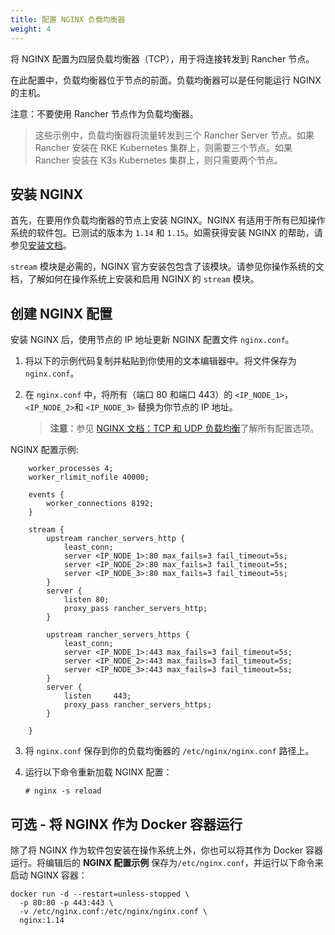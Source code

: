 ```yaml
---
title: 配置 NGINX 负载均衡器
weight: 4
---
```


将 NGINX 配置为四层负载均衡器（TCP），用于将连接转发到 Rancher 节点。

在此配置中，负载均衡器位于节点的前面。负载均衡器可以是任何能运行 NGINX 的主机。

注意：不要使用 Rancher 节点作为负载均衡器。

> 这些示例中，负载均衡器将流量转发到三个 Rancher Server 节点。如果 Rancher 安装在 RKE Kubernetes 集群上，则需要三个节点。如果 Rancher 安装在 K3s Kubernetes 集群上，则只需要两个节点。

## 安装 NGINX

首先，在要用作负载均衡器的节点上安装 NGINX。NGINX 有适用于所有已知操作系统的软件包。已测试的版本为 `1.14` 和 `1.15`。如需获得安装 NGINX 的帮助，请参见[安装文档](https://www.nginx.com/resources/wiki/start/topics/tutorials/install/)。

`stream` 模块是必需的，NGINX 官方安装包包含了该模块。请参见你操作系统的文档，了解如何在操作系统上安装和启用 NGINX 的 `stream` 模块。

## 创建 NGINX 配置

安装 NGINX 后，使用节点的 IP 地址更新 NGINX 配置文件 `nginx.conf`。

1. 将以下的示例代码复制并粘贴到你使用的文本编辑器中。将文件保存为 `nginx.conf`。

2. 在 `nginx.conf` 中，将所有（端口 80 和端口 443）的 `<IP_NODE_1>`，`<IP_NODE_2>`和 `<IP_NODE_3>` 替换为你节点的 IP 地址。

   > **注意**：参见 [NGINX 文档：TCP 和 UDP 负载均衡](https://docs.nginx.com/nginx/admin-guide/load-balancer/tcp-udp-load-balancer/)了解所有配置选项。

NGINX 配置示例:
```
    worker_processes 4;
    worker_rlimit_nofile 40000;

    events {
        worker_connections 8192;
    }

    stream {
        upstream rancher_servers_http {
            least_conn;
            server <IP_NODE_1>:80 max_fails=3 fail_timeout=5s;
            server <IP_NODE_2>:80 max_fails=3 fail_timeout=5s;
            server <IP_NODE_3>:80 max_fails=3 fail_timeout=5s;
        }
        server {
            listen 80;
            proxy_pass rancher_servers_http;
        }

        upstream rancher_servers_https {
            least_conn;
            server <IP_NODE_1>:443 max_fails=3 fail_timeout=5s;
            server <IP_NODE_2>:443 max_fails=3 fail_timeout=5s;
            server <IP_NODE_3>:443 max_fails=3 fail_timeout=5s;
        }
        server {
            listen     443;
            proxy_pass rancher_servers_https;
        }

    }
```


3. 将 `nginx.conf` 保存到你的负载均衡器的 `/etc/nginx/nginx.conf` 路径上。

4. 运行以下命令重新加载 NGINX 配置：

   ```
   # nginx -s reload
   ```

## 可选 - 将 NGINX 作为 Docker 容器运行

除了将 NGINX 作为软件包安装在操作系统上外，你也可以将其作为 Docker 容器运行。将编辑后的 **NGINX 配置示例** 保存为`/etc/nginx.conf`，并运行以下命令来启动 NGINX 容器：

```
docker run -d --restart=unless-stopped \
  -p 80:80 -p 443:443 \
  -v /etc/nginx.conf:/etc/nginx/nginx.conf \
  nginx:1.14
```
